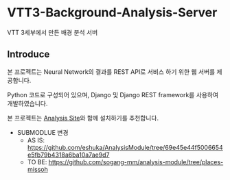 # VTT3-Background-Analysis-Server
VTT 3세부에서 만든 배경 분석 서버

## Introduce

본 프로젝트는 Neural Network의 결과를 REST API로 서비스 하기 위한 웹 서버를 제공합니다.

Python 코드로 구성되어 있으며, Django 및 Django REST framework를 사용하여 개발하였습니다.

본 프로젝트는 [Analysis Site](https://github.com/sogang-mm/analysis-site)와 함께 설치하기를 추천합니다.

* SUBMODLUE 변경
  * AS IS: https://github.com/eshuka/AnalysisModule/tree/69e45e44f5006654e5fb79b4318a6ba10a7ae9d7
  * TO BE: https://github.com/sogang-mm/analysis-module/tree/places-missoh

